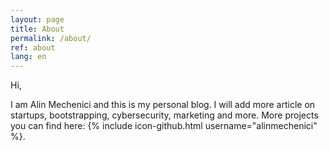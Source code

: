 ```yaml
---
layout: page
title: About
permalink: /about/
ref: about
lang: en
---
```


Hi,

I am Alin Mechenici and this is my personal blog. I will add more article on startups, bootstrapping, cybersecurity, marketing and more. More projects you can find here:
{% include icon-github.html username="alinmechenici" %}. 


